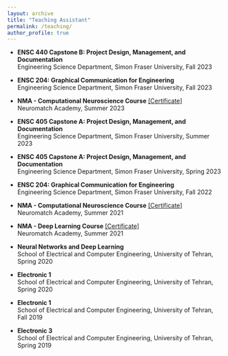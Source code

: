 ```yaml
---
layout: archive
title: "Teaching Assistant"
permalink: /teaching/
author_profile: true
---
```


* **ENSC 440 Capstone B: Project Design, Management, and Documentation**\
  Engineering Science Department, Simon Fraser University, Fall 2023

* **ENSC 204: Graphical Communication for Engineering**\
  Engineering Science Department, Simon Fraser University, Fall 2023

* **NMA - Computational Neuroscience Course** [[Certificate]](https://portal.neuromatchacademy.org/certificate/bf9aefd9-3571-4fc1-880d-0b6a004b813c)\
  Neuromatch Academy, Summer 2023

* **ENSC 405 Capstone A: Project Design, Management, and Documentation**\
  Engineering Science Department, Simon Fraser University, Summer 2023

* **ENSC 405 Capstone A: Project Design, Management, and Documentation**\
  Engineering Science Department, Simon Fraser University, Spring 2023

* **ENSC 204: Graphical Communication for Engineering**\
  Engineering Science Department, Simon Fraser University, Fall 2022
  
* **NMA - Computational Neuroscience Course** [[Certificate]](https://portal.neuromatchacademy.org/certificate/25e23d37-e131-4e3a-913e-a6fc9d564867)\
  Neuromatch Academy, Summer 2021

* **NMA - Deep Learning Course** [[Certificate]](https://portal.neuromatchacademy.org/certificate/eaa5874d-bb2e-4172-b9fa-efa2ef11b0d9)\
  Neuromatch Academy, Summer 2021

* **Neural Networks and Deep Learning**\
  School of Electrical and Computer Engineering, University of Tehran, Spring 2020

* **Electronic 1**\
  School of Electrical and Computer Engineering, University of Tehran, Spring 2020

* **Electronic 1**\
  School of Electrical and Computer Engineering, University of Tehran, Fall 2019

* **Electronic 3**\
  School of Electrical and Computer Engineering, University of Tehran, Spring 2019
